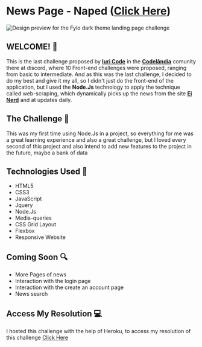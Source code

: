 # News Page - Naped ([Click Here](https://naped.herokuapp.com/))

![Design preview for the Fylo dark theme landing page challenge](/public/Images/index.png)

## WELCOME! 👋

This is the last challenge proposed by **[Iuri Code](https://github.com/iuricode)** in the **[Codelândia](https://discord.com/channels/327861810768117763/384757111873077248)** comunity there at discord, where 10 Front-end challenges were proposed, ranging from basic to intermediate. And as this was the last challenge, I decided to do my best and give it my all, so I didn't just do the front-end of the application, but I used the **Node.Js** technology to apply the technique called web-scraping, which dynamically picks up the news from the site **[Ei Nerd](https://www.einerd.com.br/)** and at updates daily.

## The Challenge 🎯

This was my first time using Node.Js in a project, so everything for me was a great learning experience and also a great challenge, but I loved every second of this project and also intend to add new features to the project in the future, maybe a bank of data

## Technologies Used 🧩

* HTML5
* CSS3
* JavaScript
* Jquery
* Node.Js
* Media-queries
* CSS Grid Layout
* Flexbox
* Responsive Website

## Coming Soon 🔍

* More Pages of news
* Interaction with the login page
* Interaction with the create an account page
* News search

## Access My Resolution 💻

   I hosted this challenge with the help of Heroku, to access my resolution of this challenge [Click Here](https://naped.herokuapp.com/)
